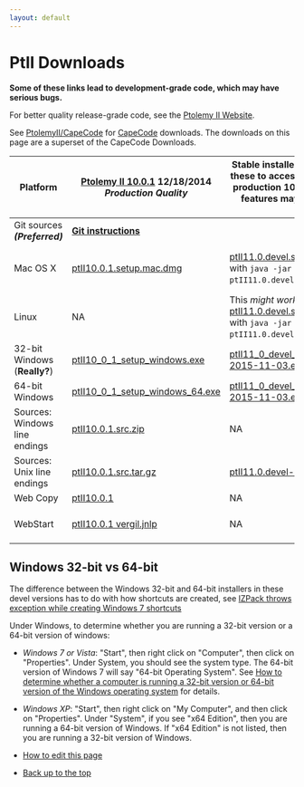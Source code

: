 ```yaml
---
layout: default
---
```

# PtII Downloads

**Some of these links lead to development-grade code, which may have serious bugs.**

For better quality release-grade code, see the [Ptolemy II Website](https://ptolemy.berkeley.edu/ptolemyII).

See [PtolemyII/CapeCode](http://accessors.org/wiki/PtolemyII) for [CapeCode](http://capecode.org) downloads. The downloads on this page are a superset of the CapeCode Downloads.

| Platform | [Ptolemy II 10.0.1](https://ptolemy.berkeley.edu/ptolemyII/ptII10.0/) 12/18/2014 _Production Quality_ | Stable installers 11/03/2015. Use these to access features since the production 10.0.1 release. Not all features may work. _Tested by hand_ | Most Recent Nightly Build _Experimental, not tested by hand_ |
| --- | --- | --- | --- |
| Git sources **_(Preferred)_** | **[Git instructions](http://chess.eecs.berkeley.edu/ptexternal)** |
| Mac OS X | [ptII10.0.1.setup.mac.dmg](https://ptolemy.berkeley.edu/ptolemyII/ptII10.0/ptII10.0.1.setup.mac.dmg) | [ptII11.0.devel.setup.mac.jar](http://chess.eecs.berkeley.edu/ptexternal/nightly/stable/ptII11.0.devel.setup.mac.jar) (invoke with `java -jar ptII11.0.devel.setup.mac.jar`) | [ptII11.0.devel.setup.mac.app.tar.gz](https://github.com/icyphy/ptII/releases/download/nightly/ptII11.0.devel.setup.mac.app.tar.gz) (Untar, then right click on the .app file and select Open. See [Notes for Mac OS X](https://ptolemy.berkeley.edu/ptolemyII/ptII10.0/mac.htm)
| Linux | NA | This _might work_: [ptII11.0.devel.setup.mac.jar](http://chess.eecs.berkeley.edu/ptexternal/nightly/stable/ptII11.0.devel.setup.mac.jar) (invoke with `java -jar ptII11.0.devel.setup.mac.jar`) | [ptII11.0.devel.setup.linux.tar.gz](https://github.com/icyphy/ptII/releases/download/nightly/ptII11.0.devel.setup.linux.tar.gz) (Untar, then invoke `java -jar ptII11.0.devel.setup.jar` |
| 32-bit Windows (**Really?**) | [ptII10\_0\_1\_setup\_windows.exe](https://ptolemy.berkeley.edu/ptolemyII/ptII10.0/ptII10_0_1_setup_windows.exe) | [ptII11\_0\_devel\_setup\_windows-2015-11-03.exe](http://chess.eecs.berkeley.edu/ptexternal/nightly/stable/ptII11_0_devel_setup_windows-2015-11-03.exe) | NA |
| 64-bit Windows | [ptII10\_0\_1\_setup\_windows_64.exe](https://ptolemy.berkeley.edu/ptolemyII/ptII10.0/ptII10_0_1_setup_windows_64.exe) | [ptII11\_0\_devel\_setup\_windows_64-2015-11-03.exe](http://chess.eecs.berkeley.edu/ptexternal/nightly/stable/ptII11_0_devel_setup_windows_64-2015-11-03.exe) | [ptII11\_0\_devel\_setup\_windows_64.exe](https://github.com/icyphy/ptII/releases/download/nightly/ptII11_0_devel_setup_windows_64.exe) |
| Sources: Windows line endings | [ptII10.0.1.src.zip](https://ptolemy.berkeley.edu/ptolemyII/ptII10.0/ptII10.0.1.src.zip) | NA | [ptII11.0.devel.src.zip](https://github.com/icyphy/ptII/releases/download/nightly/ptII11.0.devel.src.zip) |
| Sources: Unix line endings | [ptII10.0.1.src.tar.gz](https://ptolemy.berkeley.edu/ptolemyII/ptII10.0/ptII10.0.1.src.tar.gz) | [ptII11.0.devel-2015-11-03.tar.gz](http://chess.eecs.berkeley.edu/ptexternal/nightly/stable/ptII11.0.devel-2015-11-03.tar.gz) | [ptII11.0.devel.src.tar](https://github.com/icyphy/ptII/releases/download/nightly/ptII11.0.devel.src.tar) ([Eclipse instructions](http://chess.eecs.berkeley.edu/ptexternal/nightly/doc/eclipse/index.htm))
| Web Copy | [ptII10.0.1](https://ptolemy.berkeley.edu/ptolemyII/ptII10.0/ptII10.0.1/doc/index.htm) | NA | NA |
| WebStart | [ptII10.0.1 vergil.jnlp](https://ptolemy.berkeley.edu/ptolemyII/ptII10.0/jnlp-10.0.1/vergil.jnlp) | NA | [ptII11.0.devel vergil.jnlp](https://ptolemy.berkeley.edu/ptolemyII/ptII11.0/jnlp-11.0.devel/vergil.jnlp), [ptII 11.0.devel vergilSpace.jnlp](https://ptolemy.berkeley.edu/ptolemyII/ptII11.0/jnlp-11.0.devel/vergilSpace.jnlp) _Not updated every night_

Windows 32-bit vs 64-bit
------------------------

The difference between the Windows 32-bit and 64-bit installers in these devel versions has to do with how shortcuts are created, see [IZPack throws exception while creating Windows 7 shortcuts](https://izpack.atlassian.net/browse/IZPACK-506)

Under Windows, to determine whether you are running a 32-bit version or a 64-bit version of windows:

*   _Windows 7 or Vista_: "Start", then right click on "Computer", then click on "Properties". Under System, you should see the system type. The 64-bit version of Windows 7 will say "64-bit Operating System". See [How to determine whether a computer is running a 32-bit version or 64-bit version of the Windows operating system](https://support.microsoft.com/en-us/help/827218/how-to-determine-whether-a-computer-is-running-a-32-bit-version-or-64) for details.
*   _Windows XP_: "Start", then right click on "My Computer", and then click on "Properties". Under "System", if you see "x64 Edition", then you are running a 64-bit version of Windows. If "x64 Edition" is not listed, then you are running a 32-bit version of Windows.

*   [How to edit this page](../edit.html)
*   [Back up to the top](../index.html)
